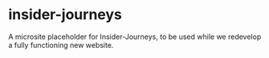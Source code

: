 # insider-journeys
A microsite placeholder for Insider-Journeys, to be used while we redevelop a fully functioning new website.
